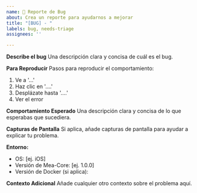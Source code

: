```yaml
---
name: 🐞 Reporte de Bug
about: Crea un reporte para ayudarnos a mejorar
title: "[BUG] - "
labels: bug, needs-triage
assignees: ''

---
```


**Describe el bug**
Una descripción clara y concisa de cuál es el bug.

**Para Reproducir**
Pasos para reproducir el comportamiento:
1. Ve a '...'
2. Haz clic en '....'
3. Desplázate hasta '....'
4. Ver el error

**Comportamiento Esperado**
Una descripción clara y concisa de lo que esperabas que sucediera.

**Capturas de Pantalla**
Si aplica, añade capturas de pantalla para ayudar a explicar tu problema.

**Entorno:**
 - OS: [ej. iOS]
 - Versión de Mea-Core: [ej. 1.0.0]
 - Versión de Docker (si aplica):

**Contexto Adicional**
Añade cualquier otro contexto sobre el problema aquí.
